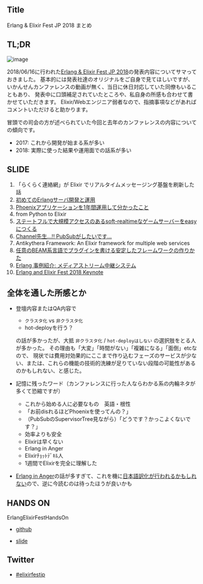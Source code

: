 ## Title
Erlang & Elixir Fest JP 2018 まとめ

## TL;DR

![image](https://user-images.githubusercontent.com/26793088/41524819-af749156-7319-11e8-9e5c-9ff54fc4dd14.png)

2018/06/16に行われた[Erlang & Elixir Fest JP 2018](https://elixir-fest.jp/)の発表内容についてサマっておきました。
基本的には発表社達のオリジナルをご自身で見てほしいですが、いかんせんカンファレンスの動画が無く、当日に休日対応していた同僚もいることもあり、
発表中に口頭補足されていたところや、私自身の所感も合わせて書かせていただきます。
Elixir/Webエンジニア弱者なので、指摘事項などがあればコメントいただけると助かります。

冒頭での司会の方が述べられていた今回と去年のカンファレンスの内容についての傾向です。
  - 2017: これから開発が始まる系が多い
  - 2018: 実際に使った結果や運用面での話系が多い

## SLIDE

1. 「らくらく連絡網」が Elixir でリアルタイムメッセージング基盤を刷新した話
2. [初めてのErlangサーバ開発と運用](https://speakerdeck.com/mookjp/chu-metefalseerlangsahakai-fa-toyun-yong?slide=1)
3. [Phoenixアプリケーションを1年間運用して分かったこと](https://speakerdeck.com/kanmo/keep-phoenix-app-productivity?slide=1)
4. from Python to Elixir
5. [ステートフルで大規模アクセスのあるsoft-realtimeなゲームサーバーをeasyにつくる](https://speakerdeck.com/ne_sachirou/sutetohurudeda-gui-mo-akusesufalsearusoft-realtimenagemusabawoeasynitukuru?slide=1)
6. [Channel先生...!! PubSubがしたいです...](https://speakerdeck.com/ohr486/erlangelixirfest2018-ohr486-session)
7. Antikythera Framework: An Elixir framework for multiple web services
8. [任意のBEAM系言語でプラグインを書ける安定したフレームワークの作りかた](https://niku.name/2018/06/16/slide.html)
9. [Erlang 事例紹介: メディアストリーム中継システム](https://niconare.nicovideo.jp/watch/kn3115)
10. [Erlang and Elixir Fest 2018 Keynote](https://speakerdeck.com/jj1bdx/erlang-and-elixir-fest-2018-keynote)


## 全体を通した所感とか
- 登壇内容またはQA内容で
  - `クラスタ化` vs `非クラスタ化`
  - hot-deployを行う？
  
  の話が多かったが、大抵
  `非クラスタ化` / `hot-deployはしない`
  の選択肢をとる人が多かった。
  その理由も「大変」「時間がない」「複雑になる」「面倒」etcなので、
  現状では費用対効果的にここまで作り込むフェーズのサービスが少ない、または、これらの機能の技術的洗練が足りていない段階の可能性があるのかもしれない、と感じた。
  
- 記憶に残ったワード（カンファレンスに行った人ならわかる系の内輪ネタが多くて恐縮ですが）  
  - これから始める人に必要なもの　英語・根性
  - 「お前disれるほどPhoenixを使ってんの？」
  - （PubSubのSupervisorTree見ながら）「どうです？かっこよくないです？」
  - 効率よりも安全
  - Elixirは早くない
  - Erlang in Anger
  - Elixirﾁｮｯﾄﾃﾞｷﾙ人
  - 1週間でElixirを完全に理解した

- [Erlang in Anger](https://www.erlang-in-anger.com/)の話が多すぎて、これを機に[日本語訳化が行われるかもしれない](https://twitter.com/seizans/status/1008263285559312384)ので、逆に今読むのは待ったほうが良いかも


## HANDS ON

ErlangElixirFestHandsOn

- [github](https://github.com/ohr486/ErlangElixirFestHandsOn)

- [slide](https://www.slideshare.net/ohr486?utm_campaign=profiletracking&utm_medium=sssite&utm_source=ssslideview)


## Twitter
- [#elixirfestjp](https://twitter.com/hashtag/elixirfestjp?f=tweets&vertical=default&src=hash)


